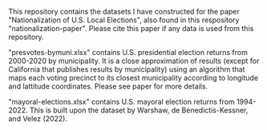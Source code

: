 This repository contains the datasets I have constructed for the paper "Nationalization of U.S. Local Elections", also found in this respository "nationalization-paper". 
Please cite this paper if any data is used from this repository.

"presvotes-bymuni.xlsx" contains U.S. presidential election returns from 2000-2020 by municipality. It is a close approximation of results (except for California that publishes results by municipality) using an algorithm that maps each voting precinct to its closest municipality according to longitude and lattitude coordinates. Please see paper for more details.

"mayoral-elections.xlsx" contains U.S. mayoral election returns from 1994-2022. This is built upon the dataset by Warshaw, de Benedictis-Kessner, and Velez (2022). 
